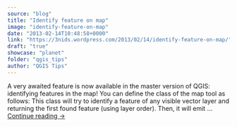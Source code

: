 ```yaml
---
source: "blog"
title: "Identify feature on map"
image: "identify-feature-on-map"
date: "2013-02-14T10:48:58+0000"
link: "https://3nids.wordpress.com/2013/02/14/identify-feature-on-map/"
draft: "true"
showcase: "planet"
folder: "qgis_tips"
author: "QGIS Tips"
---
```


A very awaited feature is now available in the master version of QGIS: identifying features in the map! You can define the class of the map tool as follows: This class will try to identify a feature of any visible vector layer and returning the first found feature (using layer order). Then, it will emit &#8230; <a class="more-link" href="https://3nids.wordpress.com/2013/02/14/identify-feature-on-map/">Continue reading <span class="meta-nav">&#8594;</span></a>
